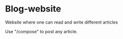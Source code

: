 # Blog-website
Website where one can read and write different articles

Use "/compose" to post any article.
